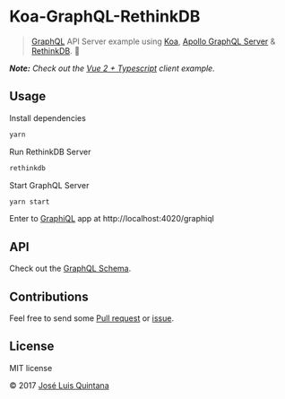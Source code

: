 # Koa-GraphQL-RethinkDB

> [GraphQL](https://github.com/graphql/graphql-js) API Server example using [Koa](https://github.com/koajs/koa), [Apollo GraphQL Server](https://github.com/apollographql/apollo-server) & [RethinkDB](https://github.com/rethinkdb/rethinkdb). :rocket:


_**Note:** Check out the [Vue 2 + Typescript](https://github.com/joseluisq/vue-typescript-starter) client example._

## Usage

Install dependencies

```sh
yarn
```

Run RethinkDB Server

```sh
rethinkdb
```

Start GraphQL Server

```sh
yarn start
```

Enter to [GraphiQL](https://github.com/graphql/graphiql) app at http://localhost:4020/graphiql

## API

Check out the [GraphQL Schema](./schema/schema.graphql).

## Contributions

Feel free to send some [Pull request](https://github.com/joseluisq/koa-graphql-rethinkdb/pulls) or [issue](https://github.com/joseluisq/koa-graphql-rethinkdb/issues).

## License
MIT license

© 2017 [José Luis Quintana](http://git.io/joseluisq)

